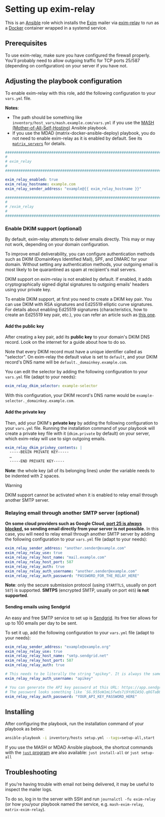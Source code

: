 <!--
SPDX-FileCopyrightText: 2018 - 2024 Slavi Pantaleev
SPDX-FileCopyrightText: 2019 Eduardo Beltrame
SPDX-FileCopyrightText: 2020 - 2025 MDAD project contributors
SPDX-FileCopyrightText: 2024 - 2025 Suguru Hirahara

SPDX-License-Identifier: AGPL-3.0-or-later
-->

# Setting up exim-relay

This is an [Ansible](https://www.ansible.com/) role which installs the [Exim](https://www.exim.org/) mailer via [exim-relay](https://github.com/devture/exim-relay) to run as a [Docker](https://www.docker.com/) container wrapped in a systemd service.

## Prerequisites

To use exim-relay, make sure you have configured the firewall properly. You'll probably need to allow outgoing traffic for TCP ports 25/587 (depending on configuration) on your server if you have not.

## Adjusting the playbook configuration

To enable exim-relay with this role, add the following configuration to your `vars.yml` file.

**Notes**:
- The path should be something like `inventory/host_vars/mash.example.com/vars.yml` if you use the [MASH (Mother-of-All-Self-Hosting)](https://github.com/mother-of-all-self-hosting/mash-playbook) Ansible playbook.
- If you use the MDAD (matrix-docker-ansible-deploy) playbook, you do not need to enable exim-relay as it is enabled by default. See its [`matrix_servers`](https://github.com/spantaleev/matrix-docker-ansible-deploy/blob/master/group_vars/matrix_servers) for details.

```yaml
########################################################################
#                                                                      #
# exim_relay                                                           #
#                                                                      #
########################################################################

exim_relay_enabled: true
exim_relay_hostname: example.com
exim_relay_sender_address: "example@{{ exim_relay_hostname }}"

########################################################################
#                                                                      #
# /exim_relay                                                          #
#                                                                      #
########################################################################
```

### Enable DKIM support (optional)

By default, exim-relay attempts to deliver emails directly. This may or may not work, depending on your domain configuration.

To improve email deliverability, you can configure authentication methods such as DKIM (DomainKeys Identified Mail), SPF, and DMARC for your domain. Without setting any authentication methods, your outgoing email is most likely to be quarantined as spam at recipient's mail servers.

DKIM support on exim-relay is not enabled by default. If enabled, it adds cryptographically signed digital signatures to outgoing emails' headers using your private key.

To enable DKIM support, at first you need to create a DKIM key pair. You can use DKIM with RSA signatures and Ed25519 elliptic curve signatures. For details about enabling Ed25519 signatures (characteristics, how to create an Ed25519 key pair, etc.), you can refer an article such as [this one](https://www.mailhardener.com/kb/how-to-use-dkim-with-ed25519).

#### Add the public key

After creating a key pair, add its **public key** to your domain's DKIM DNS record. Look on the internet for a guide about how to do so.

Note that every DKIM record must have a unique identifier called as "selector". On exim-relay the default value is set to `default`, and your DKIM record's DNS name will be `default._domainkey.example.com`.

You can edit the selector by adding the following configuration to your `vars.yml` file (adapt to your needs):

```yaml
exim_relay_dkim_selector: example-selector
```

With this configuration, your DKIM record's DNS name would be `example-selector._domainkey.example.com`.

#### Add the private key

Then, add your DKIM's **private key** by adding the following configuration to your `vars.yml` file. Running the installation command of your playbook will create a private key file with it (`dkim.private` by default) on your server, which exim-relay will use to sign outgoing emails.

```yaml
exim_relay_dkim_privkey_contents: |
  -----BEGIN PRIVATE KEY-----
  …
  -----END PRIVATE KEY-----
```

**Note**: the whole key (all of its belonging lines) under the variable needs to be indented with 2 spaces.

> [!WARNING]
> DKIM support cannot be activated when it is enabled to relay email through another SMTP server.

### Relaying email through another SMTP server (optional)

**On some cloud providers such as Google Cloud, [port 25 is always blocked](https://cloud.google.com/compute/docs/tutorials/sending-mail/), so sending email directly from your server is not possible.** In this case, you will need to relay email through another SMTP server by adding the following configuration to your `vars.yml` file (adapt to your needs):

```yaml
exim_relay_sender_address: "another.sender@example.com"
exim_relay_relay_use: true
exim_relay_relay_host_name: "mail.example.com"
exim_relay_relay_host_port: 587
exim_relay_relay_auth: true
exim_relay_relay_auth_username: "another.sender@example.com"
exim_relay_relay_auth_password: "PASSWORD_FOR_THE_RELAY_HERE"
```

**Note**: only the secure submission protocol (using `STARTTLS`, usually on port `587`) is supported. **SMTPS** (encrypted SMTP, usually on port `465`) **is not supported**.

#### Sending emails using Sendgrid

An easy and free SMTP service to set up is [Sendgrid](https://sendgrid.com/). Its free tier allows for up to 100 emails per day to be sent.

To set it up, add the following configuration to your `vars.yml` file (adapt to your needs):

```yaml
exim_relay_sender_address: "example@example.org"
exim_relay_relay_use: true
exim_relay_relay_host_name: "smtp.sendgrid.net"
exim_relay_relay_host_port: 587
exim_relay_relay_auth: true

# This needs to be literally the string "apikey". It is always the same for Sendgrid.
exim_relay_relay_auth_username: "apikey"

# You can generate the API key password at this URL: https://app.sendgrid.com/settings/api_keys
# The password looks something like `SG.955oW1mLSfwds7i9Yd6IA5Q.q8GTaB8q9kGDzasegdG6u95fQ-6zkdwrPP8bOeuI`.
exim_relay_relay_auth_password: "YOUR_API_KEY_PASSWORD_HERE"
```

## Installing

After configuring the playbook, run the installation command of your playbook as below:

```sh
ansible-playbook -i inventory/hosts setup.yml --tags=setup-all,start
```

If you use the MASH or MDAD Ansible playbook, the shortcut commands with the [`just` program](https://github.com/spantaleev/matrix-docker-ansible-deploy/blob/master/docs/just.md) are also available: `just install-all` or `just setup-all`

## Troubleshooting

If you're having trouble with email not being delivered, it may be useful to inspect the mailer logs.

To do so, log in to the server with SSH and run `journalctl -fu exim-relay` (or how you/your playbook named the service, e.g. `mash-exim-relay`, `matrix-exim-relay`).
